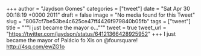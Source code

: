 
+++
author = "Jaydson Gomes"
categories = ["tweet"]
date = "Sat Apr 30 00:18:19 +0000 2011"
draft = false
image = "No media found for this Tweet"
slug = "8067cf7be53be4c625ce47ff4426f979840b05fb"
tags = ["tweet"]
title = """I just became the mayor o..."""
tweet = true
tweet_url = "https://twitter.com/jaydson/status/64121366428925952"
+++
I just became the mayor of Palácio fo Xis on @foursquare! http://4sq.com/ewZG1o
